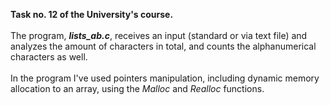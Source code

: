 <b>Task no. 12 of the University's course. </b>
<br><br>
The program, <b><i>lists_ab.c</b></i>, receives an input (standard or via text file) and analyzes the amount of characters in total, and counts the alphanumerical characters as well.
<br><br>
In the program I've used pointers manipulation, including dynamic memory allocation to an array, using the <i>Malloc</i> and <i>Realloc</i> functions.
